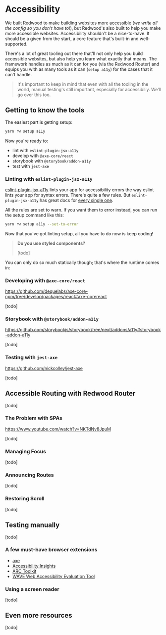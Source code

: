 # Accessibility

We built Redwood to make building websites more accessible (_we write all the config so you don't have to!_), but Redwood's also built to help you make more accessible websites. Accessibility shouldn't be a nice-to-have. It should be a given from the start, a core feature that's built-in and well-supported. 

There's a lot of great tooling out there that'll not only help you build accessible websites, but also help you learn what exactly that means. The framework handles as much as it can for you (via the Redwood Router) and equips you with as many tools as it can (`setup a11y`) for the cases that it can't handle.

> It's important to keep in mind that even with all the tooling in the world, manual testing's still important, especially for accessibiliy. We'll go over this too.

## Getting to know the tools

The easiest part is getting setup:

```bash
yarn rw setup a11y
```

Now you're ready to:

- lint with `eslint-plugin-jsx-a11y`
- develop with `@axe-core/react`
- storybook with `@storybook/addon-a11y`
- test with `jest-axe`

### Linting with `eslint-plugin-jsx-a11y`

[eslint-plugin-jsx-a11y](https://github.com/jsx-eslint/eslint-plugin-jsx-a11y) lints your app for accessibility errors the way eslint lints your app for syntax errors. There's quite a few rules. But `eslint-plugin-jsx-a11y` has great docs for [every single one](https://github.com/jsx-eslint/eslint-plugin-jsx-a11y/tree/master/docs/rules).

<!-- For example, take the [alt-text](https://github.com/jsx-eslint/eslint-plugin-jsx-a11y/blob/master/docs/rules/alt-text.md#alt-text) rule. They provide both good and bad exmaples, and why they're good and bad. -->

All the rules are set to warn. If you want them to error instead, you can run the setup command like this:

```bash
yarn rw setup a11y --set-to-error
```

Now that you've got linting setup, all you have to do now is keep coding!

> **Do you use styled components?**
>
> [todo]

You can only do so much statically though; that's where the runtime comes in:

### Developing with `@axe-core/react`

https://github.com/dequelabs/axe-core-npm/tree/develop/packages/react#axe-corereact

[todo]

### Storybook with `@storybook/addon-a11y`

https://github.com/storybookjs/storybook/tree/next/addons/a11y#storybook-addon-a11y

[todo]

### Testing with `jest-axe`

https://github.com/nickcolley/jest-axe

[todo]

## Accessible Routing with Redwood Router 

[todo]

### The Problem with SPAs

https://www.youtube.com/watch?v=NKTdNv8JpuM

[todo]

### Managing Focus

[todo]

### Announcing Routes

[todo]

### Restoring Scroll

[todo]

## Testing manually

[todo]

### A few must-have browser extensions

- [axe](https://chrome.google.com/webstore/detail/axe-web-accessibility-tes/lhdoppojpmngadmnindnejefpokejbdd)
- [Accessibility Insights](https://accessibilityinsights.io/docs/en/web/overview/)
- [ARC Toolkit](https://www.paciellogroup.com/toolkit/)
- [WAVE Web Accessibility Evaluation Tool](https://wave.webaim.org/extension/)

### Using a screen reader

[todo]

## Even more resources

[todo]

<!-- ## With TailwindCSS -->

<!-- https://tailwindcss.com/docs/screen-readers -->


<!-- ## Accessible UIs -->

<!-- - [Reach UI](https://reach.tech/) -->
<!-- - [Chakra UI](https://chakra-ui.com/) -->
<!-- - [headless ui](https://github.com/tailwindlabs/headlessui/tree/develop/packages/%40headlessui-react) -->

<!-- <\!-- add a "screen reader" tag -\-> -->
<!-- ## Semantic HTML -->

<!-- [todo] -->

<!-- https://reactjs.org/docs/accessibility.html#semantic-html -->

<!-- <\!-- Mostly for screen readers? -\-> -->

<!-- Avoid div soup. -->

<!-- This is about getting stuff "for free". -->
